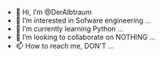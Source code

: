- 👋 Hi, I’m @DerAlbtraum
- 👀 I’m interested in Sofware engineering ...
- 🌱 I’m currently learning Python ...
- 💞️ I’m looking to collaborate on NOTHING ...
- 📫 How to reach me, DON'T ...

<!---
DerAlbtraum/DerAlbtraum is a ✨ special ✨ repository because its `README.md` (this file) appears on your GitHub profile.
You can click the Preview link to take a look at your changes.
--->
